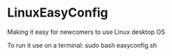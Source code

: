 # LinuxEasyConfig
Making it easy for newcomers to use Linux desktop OS

To run it use on a terminal: sudo bash easyconfig.sh
